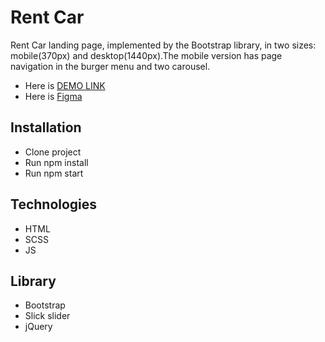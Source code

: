 # Rent Car

Rent Car landing page, implemented by the Bootstrap library, in two sizes: mobile(370px) and desktop(1440px).The mobile version has page navigation in the burger menu and two carousel.

- Here is [DEMO LINK](https://oksana-logos-frontend.github.io/rent_car/)
- Here is [Figma](https://www.figma.com/file/uA7kRTj5367RW5JCChUc9z/Car-Rent-Website-Design---Pickolab-Studio-(Community)-(Copy)?node-id=9%3A15394&t=RwLggiO4f6H1EkXK-0)

## Installation

- Clone project
- Run npm install
- Run npm start 

## Technologies
- HTML
- SCSS
- JS

## Library 
- Bootstrap
- Slick slider
- jQuery
